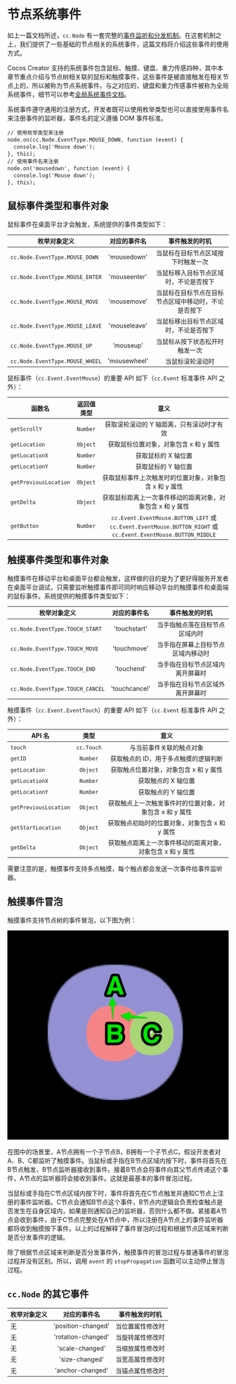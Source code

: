 # 节点系统事件

如上一篇文档所述，`cc.Node` 有一套完整的[事件监听和分发机制](./events.md)。在这套机制之上，我们提供了一些基础的节点相关的系统事件，这篇文档将介绍这些事件的使用方式。

Cocos Creator 支持的系统事件包含鼠标、触摸、键盘、重力传感四种，其中本章节重点介绍与节点树相关联的鼠标和触摸事件，这些事件是被直接触发在相关节点上的，所以被称为节点系统事件。与之对应的，键盘和重力传感事件被称为全局系统事件，细节可以参考[全局系统事件文档](./player-controls.md)。

系统事件遵守通用的注册方式，开发者既可以使用枚举类型也可以直接使用事件名来注册事件的监听器，事件名的定义遵循 DOM 事件标准。

```
// 使用枚举类型来注册
node.on(cc.Node.EventType.MOUSE_DOWN, function (event) {
  console.log('Mouse down');
}, this);
// 使用事件名来注册
node.on('mousedown', function (event) {
  console.log('Mouse down');
}, this);
```

## 鼠标事件类型和事件对象

鼠标事件在桌面平台才会触发，系统提供的事件类型如下：

| 枚举对象定义 | 对应的事件名 | 事件触发的时机 |
| ---------- |:----------:|:-----------:|
| `cc.Node.EventType.MOUSE_DOWN` | 'mousedown' | 当鼠标在目标节点区域按下时触发一次 |
| `cc.Node.EventType.MOUSE_ENTER` | 'mouseenter' | 当鼠标移入目标节点区域时，不论是否按下 |
| `cc.Node.EventType.MOUSE_MOVE` | 'mousemove' | 当鼠标在目标节点在目标节点区域中移动时，不论是否按下 |
| `cc.Node.EventType.MOUSE_LEAVE` | 'mouseleave' | 当鼠标移出目标节点区域时，不论是否按下 |
| `cc.Node.EventType.MOUSE_UP` | 'mouseup' | 当鼠标从按下状态松开时触发一次 |
| `cc.Node.EventType.MOUSE_WHEEL` | 'mousewheel' | 当鼠标滚轮滚动时 |

鼠标事件（`cc.Event.EventMouse`）的重要 API 如下（`cc.Event` 标准事件 API 之外）：

| 函数名 | 返回值类型 | 意义 |
| ------ |:-------:|:----:|
| `getScrollY` | `Number` | 获取滚轮滚动的 Y 轴距离，只有滚动时才有效 |
| `getLocation` | `Object` | 获取鼠标位置对象，对象包含 x 和 y 属性 |
| `getLocationX` | `Number` | 获取鼠标的 X 轴位置 |
| `getLocationY` | `Number` | 获取鼠标的 Y 轴位置 |
| `getPreviousLocation` | `Object` | 获取鼠标事件上次触发时的位置对象，对象包含 x 和 y 属性 |
| `getDelta` | `Object` | 获取鼠标距离上一次事件移动的距离对象，对象包含 x 和 y 属性 |
| `getButton` | `Number` | `cc.Event.EventMouse.BUTTON_LEFT` 或 `cc.Event.EventMouse.BUTTON_RIGHT` 或 `cc.Event.EventMouse.BUTTON_MIDDLE` |

## 触摸事件类型和事件对象

触摸事件在移动平台和桌面平台都会触发，这样做的目的是为了更好得服务开发者在桌面平台调试，只需要监听触摸事件即可同时响应移动平台的触摸事件和桌面端的鼠标事件。系统提供的触摸事件类型如下：

| 枚举对象定义 | 对应的事件名 | 事件触发的时机 |
| ---------- |:----------:|:-----------:|
| `cc.Node.EventType.TOUCH_START` | 'touchstart' | 当手指触点落在目标节点区域内时 |
| `cc.Node.EventType.TOUCH_MOVE` | 'touchmove' | 当手指在屏幕上目标节点区域内移动时 |
| `cc.Node.EventType.TOUCH_END` | 'touchend' | 当手指在目标节点区域内离开屏幕时 |
| `cc.Node.EventType.TOUCH_CANCEL` | 'touchcancel' | 当手指在目标节点区域外离开屏幕时 |

触摸事件（`cc.Event.EventTouch`）的重要 API 如下（`cc.Event` 标准事件 API 之外）：

| API 名 | 类型 | 意义 |
| ------ |:---:|:----:|
| `touch` | `cc.Touch` | 与当前事件关联的触点对象 |
| `getID` | `Number` | 获取触点的 ID，用于多点触摸的逻辑判断 |
| `getLocation` | `Object` | 获取触点位置对象，对象包含 x 和 y 属性 |
| `getLocationX` | `Number` | 获取触点的 X 轴位置 |
| `getLocationY` | `Number` | 获取触点的 Y 轴位置 |
| `getPreviousLocation` | `Object` | 获取触点上一次触发事件时的位置对象，对象包含 x 和 y 属性 |
| `getStartLocation` | `Object` | 获取触点初始时的位置对象，对象包含 x 和 y 属性 |
| `getDelta` | `Object` | 获取触点距离上一次事件移动的距离对象，对象包含 x 和 y 属性 |

需要注意的是，触摸事件支持多点触摸，每个触点都会发送一次事件给事件监听器。

## 触摸事件冒泡

触摸事件支持节点树的事件冒泡，以下图为例：

![propagation](./internal-events/propagation.png)

在图中的场景里，A节点拥有一个子节点B，B拥有一个子节点C。假设开发者对A、B、C都监听了触摸事件。当鼠标或手指在B节点区域内按下时，事件将首先在B节点触发，B节点监听器接收到事件。接着B节点会将事件向其父节点传递这个事件，A节点的监听器将会接收到事件。这就是最基本的事件冒泡过程。

当鼠标或手指在C节点区域内按下时，事件将首先在C节点触发并通知C节点上注册的事件监听器。C节点会通知B节点这个事件，B节点内逻辑会负责检查触点是否发生在自身区域内，如果是则通知自己的监听器，否则什么都不做。紧接着A节点会收到事件，由于C节点完整处在A节点中，所以注册在A节点上的事件监听器都将收到触摸按下事件。以上的过程解释了事件冒泡的过程和根据节点区域来判断是否分发事件的逻辑。

除了根据节点区域来判断是否分发事件外，触摸事件的冒泡过程与普通事件的冒泡过程并没有区别。所以，调用 `event` 的 `stopPropagation` 函数可以主动停止冒泡过程。

## `cc.Node` 的其它事件

| 枚举对象定义 | 对应的事件名 | 事件触发的时机 |
| ---------- |:----------:|:-----------:|
| 无 | 'position-changed' | 当位置属性修改时 |
| 无 | 'rotation-changed' | 当旋转属性修改时 |
| 无 | 'scale-changed' | 当缩放属性修改时 |
| 无 | 'size-changed' | 当宽高属性修改时 |
| 无 | 'anchor-changed' | 当锚点属性修改时 |